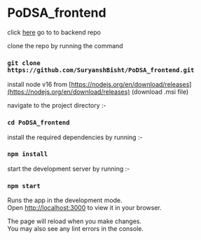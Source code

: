 # PoDSA_frontend

click [here](https://github.com/swapnilChourasiya/IOP_server) go to to backend repo

clone the repo by running the command

### `git clone https://github.com/SuryanshBisht/PoDSA_frontend.git`

install node v16 from [https://nodejs.org/en/download/releases](https://nodejs.org/en/download/releases)
(download .msi file)

navigate to the project directory :-
### `cd PoDSA_frontend`

install the required dependencies by running :-
### `npm install`

start the development server by running :-
### `npm start`

Runs the app in the development mode.\
Open [http://localhost:3000](http://localhost:3000) to view it in your browser.

The page will reload when you make changes.\
You may also see any lint errors in the console.
